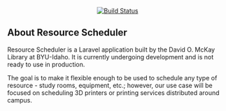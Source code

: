 <p align="center">
<a href="https://travis-ci.org/jonfackrell/resource-scheduler"><img src="https://travis-ci.org/jonfackrell/resource-scheduler.svg?branch=master" alt="Build Status"></a>
</p>

## About Resource Scheduler

Resource Scheduler is a Laravel application built by the David O. McKay Library at BYU-Idaho. It is currently undergoing development and is not ready to use in production. 

The goal is to make it flexible enough to be used to schedule any type of resource - study rooms, equipment, etc.; however, our use case will be focused on scheduling 3D printers or printing services distributed around campus.

